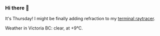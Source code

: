 ### Hi there :wave:

It's Thursday! I might be finally adding refraction to my [terminal raytracer](https://github.com/bewuethr/bash-raytracer).

Weather in Victoria BC: clear, at +9°C.
